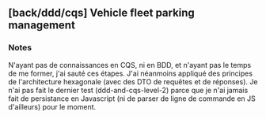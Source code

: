 ## [back/ddd/cqs] Vehicle fleet parking management

### Notes
N'ayant pas de connaissances en CQS, ni en BDD, et n'ayant pas le temps de me former, j'ai sauté ces étapes.
J'ai néanmoins appliqué des principes de l'architecture hexagonale (avec des DTO de requêtes et de réponses).
Je n'ai pas fait le dernier test (ddd-and-cqs-level-2) parce que je n'ai jamais fait de persistance en Javascript (ni de parser de ligne de commande en JS d'ailleurs) pour le moment.
